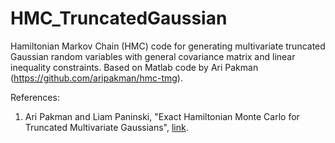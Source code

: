 # HMC_TruncatedGaussian
Hamiltonian Markov Chain (HMC) code for generating multivariate truncated Gaussian random variables with general covariance matrix and 
linear inequality constraints. Based on Matlab code by Ari Pakman (https://github.com/aripakman/hmc-tmg).

References:

1. Ari Pakman and Liam Paninski, "Exact Hamiltonian Monte Carlo for Truncated Multivariate Gaussians", [link](http://arxiv.org/abs/1208.4118).
